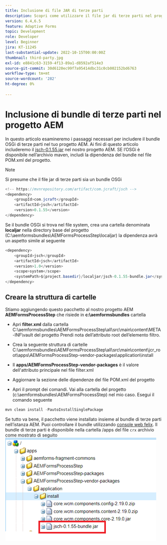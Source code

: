 ```yaml
---
title: Inclusione di file JAR di terze parti
description: Scopri come utilizzare il file jar di terze parti nel progetto AEM
version: 6.4,6.5
feature: Adaptive Forms
topic: Development
role: Developer
level: Beginner
jira: KT-11245
last-substantial-update: 2022-10-15T00:00:00Z
thumbnail: third-party.jpg
exl-id: e8841c63-3159-4f13-89a1-d8592af514e3
source-git-commit: 30d6120ec99f7a95414dbc31c0cb002152bd6763
workflow-type: tm+mt
source-wordcount: '282'
ht-degree: 0%

---
```


# Inclusione di bundle di terze parti nel progetto AEM

In questo articolo esamineremo i passaggi necessari per includere il bundle OSGi di terze parti nel tuo progetto AEM. Ai fini di questo articolo includeremo il [jsch-0.1.55.jar](https://repo1.maven.org/maven2/com/jcraft/jsch/0.1.55/jsch-0.1.55.jar) nel nostro progetto AEM.  SE l’OSGi è disponibile nell’archivio maven, includi la dipendenza del bundle nel file POM.xml del progetto.

>[!NOTE]
> Si presume che il file jar di terze parti sia un bundle OSGi

```java
<!-- https://mvnrepository.com/artifact/com.jcraft/jsch -->
<dependency>
    <groupId>com.jcraft</groupId>
    <artifactId>jsch</artifactId>
    <version>0.1.55</version>
</dependency>
```

Se il bundle OSGi si trova nel file system, crea una cartella denominata **localjar** nella directory base del progetto (C:\aemformsbundles\AEMFormsProcessStep\localjar) la dipendenza avrà un aspetto simile al seguente

```java
<dependency>
    <groupId>jsch</groupId>
    <artifactId>jsch</artifactId>
    <version>1.0</version>
    <scope>system</scope>
    <systemPath>${project.basedir}/localjar/jsch-0.1.55-bundle.jar</systemPath>
</dependency>
```

## Creare la struttura di cartelle

Stiamo aggiungendo questo pacchetto al nostro progetto AEM **AEMFormsProcessStep** che risiede in **c:\aemformsbundles** cartella

* Apri **filter.xml** dalla cartella C:\aemformsbundles\AEMFormsProcessStep\all\src\main\content\META-INF\vault del progetto Prendi nota dell’attributo root dell’elemento filtro.

* Crea la seguente struttura di cartelle C:\aemformsbundles\AEMFormsProcessStep\all\src\main\content\jcr_root\apps\AEMFormsProcessStep-vendor-packages\application\install
* Il **apps/AEMFormsProcessStep-vendor-packages** è il valore dell&#39;attributo principale nel file filter.xml
* Aggiornare la sezione delle dipendenze del file POM.xml del progetto
* Apri il prompt dei comandi. Vai alla cartella del progetto (c:\aemformsbundles\AEMFormsProcessStep) nel mio caso. Esegui il comando seguente

```java
mvn clean install -PautoInstallSinglePackage
```

Se tutto va bene, il pacchetto viene installato insieme al bundle di terze parti nell’istanza AEM. Puoi controllare il bundle utilizzando [console web felix](http://localhost:4502/system/console/bundles). Il bundle di terze parti è disponibile nella cartella /apps del file `crx` archivio come mostrato di seguito
![terze parti](assets/custom-bundle1.png)
